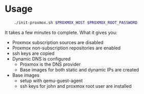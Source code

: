 # Usage

```bash
    ./init-proxmox.sh $PROXMOX_HOST $PROXMOX_ROOT_PASSWORD
```

It takes a few minutes to complete. What it gives you:

- Proxmox subscription sources are disabled
- Proxmox non-subscription repositories are enabled
- ssh keys are copied
- Dynamic DNS is configured
    - Proxmox is the DNS provider
    - Base images for both static and dynamic IPs are created
- Base images
    - setup with qemu-guest-agent
    - ssh keys for john and proxmox root user are installed